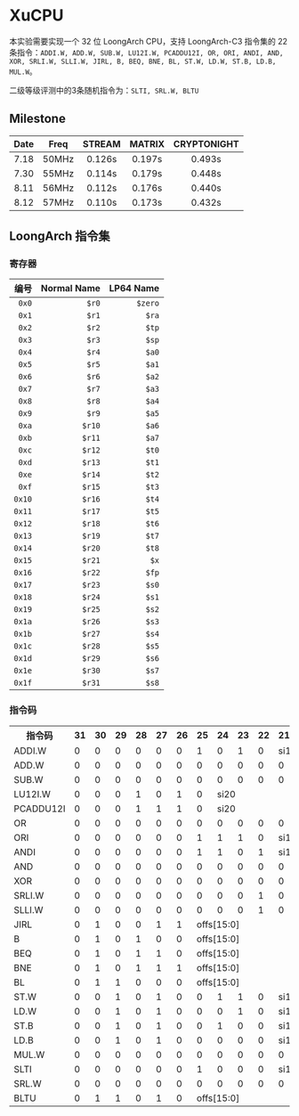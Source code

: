 # XuCPU

本实验需要实现一个 32 位 LoongArch CPU，支持 LoongArch-C3 指令集的 22 条指令：`ADDI.W, ADD.W, SUB.W, LU12I.W, PCADDU12I, OR, ORI, ANDI, AND, XOR, SRLI.W, SLLI.W, JIRL, B, BEQ, BNE, BL, ST.W, LD.W, ST.B, LD.B, MUL.W`。

二级等级评测中的3条随机指令为：`SLTI, SRL.W, BLTU`

## Milestone

| Date  | Freq  | STREAM | MATRIX | CRYPTONIGHT |
| :---: | :---: | :----: | :----: | :---------: |
| 7.18  | 50MHz | 0.126s | 0.197s |   0.493s    |
| 7.30  | 55MHz | 0.114s | 0.179s |   0.448s    |
| 8.11  | 56MHz | 0.112s | 0.176s |   0.440s    |
| 8.12  | 57MHz | 0.110s | 0.173s |   0.432s    |

## LoongArch 指令集

### 寄存器

|   编号 | Normal Name | LP64 Name |
| -----: | ----------: | --------: |
|  `0x0` |       `$r0` |   `$zero` |
|  `0x1` |       `$r1` |     `$ra` |
|  `0x2` |       `$r2` |     `$tp` |
|  `0x3` |       `$r3` |     `$sp` |
|  `0x4` |       `$r4` |     `$a0` |
|  `0x5` |       `$r5` |     `$a1` |
|  `0x6` |       `$r6` |     `$a2` |
|  `0x7` |       `$r7` |     `$a3` |
|  `0x8` |       `$r8` |     `$a4` |
|  `0x9` |       `$r9` |     `$a5` |
|  `0xa` |      `$r10` |     `$a6` |
|  `0xb` |      `$r11` |     `$a7` |
|  `0xc` |      `$r12` |     `$t0` |
|  `0xd` |      `$r13` |     `$t1` |
|  `0xe` |      `$r14` |     `$t2` |
|  `0xf` |      `$r15` |     `$t3` |
| `0x10` |      `$r16` |     `$t4` |
| `0x11` |      `$r17` |     `$t5` |
| `0x12` |      `$r18` |     `$t6` |
| `0x13` |      `$r19` |     `$t7` |
| `0x14` |      `$r20` |     `$t8` |
| `0x15` |      `$r21` |      `$x` |
| `0x16` |      `$r22` |     `$fp` |
| `0x17` |      `$r23` |     `$s0` |
| `0x18` |      `$r24` |     `$s1` |
| `0x19` |      `$r25` |     `$s2` |
| `0x1a` |      `$r26` |     `$s3` |
| `0x1b` |      `$r27` |     `$s4` |
| `0x1c` |      `$r28` |     `$s5` |
| `0x1d` |      `$r29` |     `$s6` |
| `0x1e` |      `$r30` |     `$s7` |
| `0x1f` |      `$r31` |     `$s8` |

### 指令码

<table>
  <tr><th>指令码</th><th>31</th><th>30</th><th>29</th><th>28</th><th>27</th><th>26</th><th>25</th><th>24</th><th>23</th><th>22</th><th>21</th><th>20</th><th>19</th><th>18</th><th>17</th><th>16</th><th>15</th><th>14</th><th>13</th><th>12</th><th>11</th><th>10</th><th>09</th><th>08</th><th>07</th><th>06</th><th>05</th><th>04</th><th>03</th><th>02</th><th>01</th><th>00</th></tr>
  <tr><td>ADDI.W</td><td>0</td><td>0</td><td>0</td><td>0</td><td>0</td><td>0</td><td>1</td><td>0</td><td>1</td><td>0</td><td colspan="12">si12</td><td colspan="5">rj</td><td colspan="5">rd</td></tr>
  <tr><td>ADD.W</td><td>0</td><td>0</td><td>0</td><td>0</td><td>0</td><td>0</td><td>0</td><td>0</td><td>0</td><td>0</td><td>0</td><td>1</td><td>0</td><td>0</td><td>0</td><td>0</td><td>0</td><td colspan="5">rk</td><td colspan="5">rj</td><td colspan="5">rd</td></tr>
  <tr><td>SUB.W</td><td>0</td><td>0</td><td>0</td><td>0</td><td>0</td><td>0</td><td>0</td><td>0</td><td>0</td><td>0</td><td>0</td><td>1</td><td>0</td><td>0</td><td>0</td><td>1</td><td>0</td><td colspan="5">rk</td><td colspan="5">rj</td><td colspan="5">rd</td></tr>
  <tr><td>LU12I.W</td><td>0</td><td>0</td><td>0</td><td>1</td><td>0</td><td>1</td><td>0</td><td colspan="20">si20</td><td colspan="5">rd</td></tr>
  <tr><td>PCADDU12I</td><td>0</td><td>0</td><td>0</td><td>1</td><td>1</td><td>1</td><td>0</td><td colspan="20">si20</td><td colspan="5">rd</td></tr>
  <tr><td>OR</td><td>0</td><td>0</td><td>0</td><td>0</td><td>0</td><td>0</td><td>0</td><td>0</td><td>0</td><td>0</td><td>0</td><td>1</td><td>0</td><td>1</td><td>0</td><td>1</td><td>0</td><td colspan="5">rk</td><td colspan="5">rj</td><td colspan="5">rd</td></tr>
  <tr><td>ORI</td><td>0</td><td>0</td><td>0</td><td>0</td><td>0</td><td>0</td><td>1</td><td>1</td><td>1</td><td>0</td><td colspan="12">si12</td><td colspan="5">rj</td><td colspan="5">rd</td></tr>
  <tr><td>ANDI</td><td>0</td><td>0</td><td>0</td><td>0</td><td>0</td><td>0</td><td>1</td><td>1</td><td>0</td><td>1</td><td colspan="12">si12</td><td colspan="5">rj</td><td colspan="5">rd</td></tr>
  <tr><td>AND</td><td>0</td><td>0</td><td>0</td><td>0</td><td>0</td><td>0</td><td>0</td><td>0</td><td>0</td><td>0</td><td>0</td><td>1</td><td>0</td><td>1</td><td>0</td><td>0</td><td>1</td><td colspan="5">rk</td><td colspan="5">rj</td><td colspan="5">rd</td></tr>
  <tr><td>XOR</td><td>0</td><td>0</td><td>0</td><td>0</td><td>0</td><td>0</td><td>0</td><td>0</td><td>0</td><td>0</td><td>0</td><td>1</td><td>0</td><td>1</td><td>0</td><td>1</td><td>1</td><td colspan="5">rk</td><td colspan="5">rj</td><td colspan="5">rd</td></tr>
  <tr><td>SRLI.W</td><td>0</td><td>0</td><td>0</td><td>0</td><td>0</td><td>0</td><td>0</td><td>0</td><td>0</td><td>1</td><td>0</td><td>0</td><td>0</td><td>1</td><td>0</td><td>0</td><td>1</td><td colspan="5">ui5</td><td colspan="5">rj</td><td colspan="5">rd</td></tr>
  <tr><td>SLLI.W</td><td>0</td><td>0</td><td>0</td><td>0</td><td>0</td><td>0</td><td>0</td><td>0</td><td>0</td><td>1</td><td>0</td><td>0</td><td>0</td><td>0</td><td>0</td><td>0</td><td>1</td><td colspan="5">ui5</td><td colspan="5">rj</td><td colspan="5">rd</td></tr>
  <tr><td>JIRL</td><td>0</td><td>1</td><td>0</td><td>0</td><td>1</td><td>1</td><td colspan="16">offs[15:0]</td><td colspan="5">rj</td><td colspan="5">rd</td></tr>
  <tr><td>B</td><td>0</td><td>1</td><td>0</td><td>1</td><td>0</td><td>0</td><td colspan="16">offs[15:0]</td><td colspan="10">offs[25:16]</td></tr>
  <tr><td>BEQ</td><td>0</td><td>1</td><td>0</td><td>1</td><td>1</td><td>0</td><td colspan="16">offs[15:0]</td><td colspan="5">rj</td><td colspan="5">rd</td></tr>
  <tr><td>BNE</td><td>0</td><td>1</td><td>0</td><td>1</td><td>1</td><td>1</td><td colspan="16">offs[15:0]</td><td colspan="5">rj</td><td colspan="5">rd</td></tr>
  <tr><td>BL</td><td>0</td><td>1</td><td>1</td><td>0</td><td>0</td><td>0</td><td colspan="16">offs[15:0]</td><td colspan="10">offs[25:16]</td></tr>
  <tr><td>ST.W</td><td>0</td><td>0</td><td>1</td><td>0</td><td>1</td><td>0</td><td>0</td><td>1</td><td>1</td><td>0</td><td colspan="12">si12</td><td colspan="5">rj</td><td colspan="5">rd</td></tr>
  <tr><td>LD.W</td><td>0</td><td>0</td><td>1</td><td>0</td><td>1</td><td>0</td><td>0</td><td>0</td><td>1</td><td>0</td><td colspan="12">si12</td><td colspan="5">rj</td><td colspan="5">rd</td></tr>
  <tr><td>ST.B</td><td>0</td><td>0</td><td>1</td><td>0</td><td>1</td><td>0</td><td>0</td><td>1</td><td>0</td><td>0</td><td colspan="12">si12</td><td colspan="5">rj</td><td colspan="5">rd</td></tr>
  <tr><td>LD.B</td><td>0</td><td>0</td><td>1</td><td>0</td><td>1</td><td>0</td><td>0</td><td>0</td><td>0</td><td>0</td><td colspan="12">si12</td><td colspan="5">rj</td><td colspan="5">rd</td></tr>
  <tr><td>MUL.W</td><td>0</td><td>0</td><td>0</td><td>0</td><td>0</td><td>0</td><td>0</td><td>0</td><td>0</td><td>0</td><td>0</td><td>1</td><td>1</td><td>1</td><td>0</td><td>0</td><td>0</td><td colspan="5">rk</td><td colspan="5">rj</td><td colspan="5">rd</td></tr>
  <tr><td>SLTI</td><td>0</td><td>0</td><td>0</td><td>0</td><td>0</td><td>0</td><td>1</td><td>0</td><td>0</td><td>0</td><td colspan="12">si12</td><td colspan="5">rj</td><td colspan="5">rd</td></tr>
  <tr><td>SRL.W</td><td>0</td><td>0</td><td>0</td><td>0</td><td>0</td><td>0</td><td>0</td><td>0</td><td>0</td><td>0</td><td>0</td><td>1</td><td>0</td><td>1</td><td>1</td><td>1</td><td>1</td><td colspan="5">rk</td><td colspan="5">rj</td><td colspan="5">rd</td></tr>
  <tr><td>BLTU</td><td>0</td><td>1</td><td>1</td><td>0</td><td>1</td><td>0</td><td colspan="16">offs[15:0]</td><td colspan="5">rj</td><td colspan="5">rd</td></tr>
</table>
